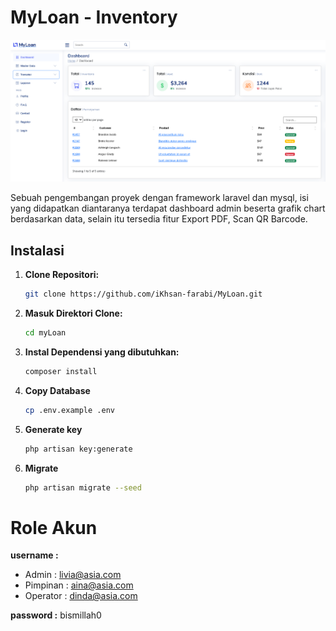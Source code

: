 # MyLoan - Inventory

![Logo Proyek](./app.png)

Sebuah pengembangan proyek dengan framework laravel dan mysql, isi yang didapatkan
diantaranya terdapat dashboard admin beserta grafik chart berdasarkan data, selain itu tersedia fitur Export PDF, Scan QR Barcode.

## Instalasi

1. **Clone Repositori:**

   ```bash
   git clone https://github.com/iKhsan-farabi/MyLoan.git

2. **Masuk Direktori Clone:**

   ```bash
   cd myLoan

3. **Instal Dependensi yang dibutuhkan:**

   ```bash
   composer install

4. **Copy Database**

   ```bash
   cp .env.example .env

5. **Generate key**

   ```bash
   php artisan key:generate

6. **Migrate**

   ```bash
   php artisan migrate --seed

# Role Akun

**username :**
- Admin : livia@asia.com
- Pimpinan : aina@asia.com
- Operator : dinda@asia.com      

**password :**
bismillah0
